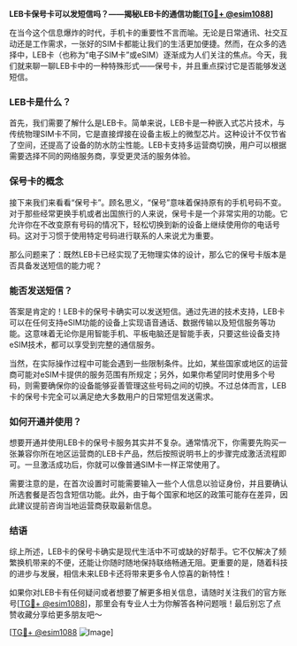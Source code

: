 **LEB卡保号卡可以发短信吗？——揭秘LEB卡的通信功能[[TG💪+ @esim1088](https://t.me/s/esim1088)]**

在当今这个信息爆炸的时代，手机卡的重要性不言而喻。无论是日常通讯、社交互动还是工作需求，一张好的SIM卡都能让我们的生活更加便捷。然而，在众多的选择中，LEB卡（也称为“电子SIM卡”或eSIM）逐渐成为人们关注的焦点。今天，我们就来聊一聊LEB卡中的一种特殊形式——保号卡，并且重点探讨它是否能够发送短信。

### LEB卡是什么？

首先，我们需要了解什么是LEB卡。简单来说，LEB卡是一种嵌入式芯片技术，与传统物理SIM卡不同，它是直接焊接在设备主板上的微型芯片。这种设计不仅节省了空间，还提高了设备的防水防尘性能。LEB卡支持多运营商切换，用户可以根据需要选择不同的网络服务商，享受更灵活的服务体验。

### 保号卡的概念

接下来我们来看看“保号卡”。顾名思义，“保号”意味着保持原有的手机号码不变。对于那些经常更换手机或者出国旅行的人来说，保号卡是一个非常实用的功能。它允许你在不改变原有号码的情况下，轻松切换到新的设备上继续使用你的电话号码。这对于习惯于使用特定号码进行联系的人来说尤为重要。

那么问题来了：既然LEB卡已经实现了无物理实体的设计，那么它的保号卡版本是否具备发送短信的能力呢？

### 能否发送短信？

答案是肯定的！LEB卡的保号卡确实可以发送短信。通过先进的技术支持，LEB卡可以在任何支持eSIM功能的设备上实现语音通话、数据传输以及短信服务等功能。这意味着无论你是用智能手机、平板电脑还是智能手表，只要这些设备支持eSIM技术，都可以享受到完整的通信服务。

当然，在实际操作过程中可能会遇到一些限制条件。比如，某些国家或地区的运营商可能对eSIM卡提供的服务范围有所规定；另外，如果你希望同时使用多个号码，则需要确保你的设备能够妥善管理这些号码之间的切换。不过总体而言，LEB卡的保号卡完全可以满足绝大多数用户的日常短信发送需求。

### 如何开通并使用？

想要开通并使用LEB卡的保号卡服务其实并不复杂。通常情况下，你需要先购买一张兼容你所在地区运营商的LEB卡产品，然后按照说明书上的步骤完成激活流程即可。一旦激活成功后，你就可以像普通SIM卡一样正常使用了。

需要注意的是，在首次设置时可能需要输入一些个人信息以验证身份，并且要确认所选套餐是否包含短信功能。此外，由于每个国家和地区的政策可能存在差异，因此建议提前咨询当地运营商获取最新信息。

### 结语

综上所述，LEB卡的保号卡确实是现代生活中不可或缺的好帮手。它不仅解决了频繁换机带来的不便，还能让你随时随地保持联络畅通无阻。更重要的是，随着科技的进步与发展，相信未来LEB卡还将带来更多令人惊喜的新特性！

如果你对LEB卡有任何疑问或者想要了解更多相关信息，请随时关注我们的官方账号[[TG💪+ @esim1088](https://t.me/s/esim1088)]，那里会有专业人士为你解答各种问题哦！最后别忘了点赞收藏分享给更多朋友吧～

[[TG💪+ @esim1088](https://t.me/s/esim1088) ![Image](https://i.postimg.cc/4NQfJmqS/Snipaste-2025-05-13-00-14-12.png)]